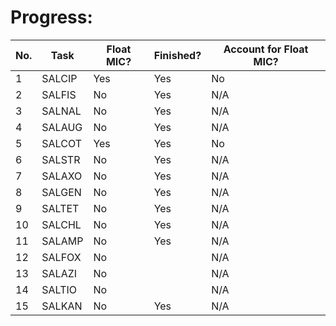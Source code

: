 # Progress:

|No.| Task | Float MIC? | Finished?| Account for Float MIC? |
|----|----|----|----|----|
|1  | SALCIP | Yes | Yes  | No
|2  | SALFIS | No  | Yes | N/A
|3  | SALNAL | No  | Yes | N/A
|4  | SALAUG | No  | Yes | N/A
|5  | SALCOT | Yes | Yes | No
|6  | SALSTR | No  | Yes | N/A
|7  | SALAXO | No  | Yes | N/A
|8  | SALGEN | No  | Yes | N/A
|9  | SALTET | No  | Yes | N/A
|10 | SALCHL | No  | Yes | N/A
|11 | SALAMP | No  | Yes | N/A
|12 | SALFOX | No  |  | N/A
|13 | SALAZI | No  |  | N/A
|14 | SALTIO | No  |  | N/A
|15 | SALKAN | No  | Yes | N/A